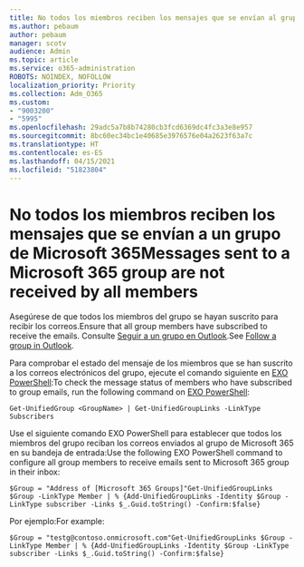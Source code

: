 ```yaml
---
title: No todos los miembros reciben los mensajes que se envían al grupo de Microsoft 365
ms.author: pebaum
author: pebaum
manager: scotv
audience: Admin
ms.topic: article
ms.service: o365-administration
ROBOTS: NOINDEX, NOFOLLOW
localization_priority: Priority
ms.collection: Adm_O365
ms.custom:
- "9003200"
- "5995"
ms.openlocfilehash: 29adc5a7b8b74280cb3fcd6369dc4fc3a3e8e957
ms.sourcegitcommit: 8bc60ec34bc1e40685e3976576e04a2623f63a7c
ms.translationtype: HT
ms.contentlocale: es-ES
ms.lasthandoff: 04/15/2021
ms.locfileid: "51823804"
---
```

# <a name="messages-sent-to-a-microsoft-365-group-are-not-received-by-all-members"></a><span data-ttu-id="4c036-102">No todos los miembros reciben los mensajes que se envían a un grupo de Microsoft 365</span><span class="sxs-lookup"><span data-stu-id="4c036-102">Messages sent to a Microsoft 365 group are not received by all members</span></span>

<span data-ttu-id="4c036-103">Asegúrese de que todos los miembros del grupo se hayan suscrito para recibir los correos.</span><span class="sxs-lookup"><span data-stu-id="4c036-103">Ensure that all group members have subscribed to receive the emails.</span></span> <span data-ttu-id="4c036-104">Consulte [Seguir a un grupo en Outlook](https://support.microsoft.com/office/e147fc19-f548-4cd2-834f-80c6235b7c36).</span><span class="sxs-lookup"><span data-stu-id="4c036-104">See [Follow a group in Outlook](https://support.microsoft.com/office/e147fc19-f548-4cd2-834f-80c6235b7c36).</span></span>  

<span data-ttu-id="4c036-105">Para comprobar el estado del mensaje de los miembros que se han suscrito a los correos electrónicos del grupo, ejecute el comando siguiente en [EXO PowerShell](https://docs.microsoft.com/powershell/exchange/connect-to-exchange-online-powershell?view=exchange-ps&preserve-view=true):</span><span class="sxs-lookup"><span data-stu-id="4c036-105">To check the message status of members who have subscribed to group emails, run the following command on [EXO PowerShell](https://docs.microsoft.com/powershell/exchange/connect-to-exchange-online-powershell?view=exchange-ps&preserve-view=true):</span></span>

`Get-UnifiedGroup <GroupName> | Get-UnifiedGroupLinks -LinkType Subscribers`

<span data-ttu-id="4c036-106">Use el siguiente comando EXO PowerShell para establecer que todos los miembros del grupo reciban los correos enviados al grupo de Microsoft 365 en su bandeja de entrada:</span><span class="sxs-lookup"><span data-stu-id="4c036-106">Use the following EXO PowerShell command to configure all group members to receive emails sent to Microsoft 365 group in their inbox:</span></span>

`$Group = "Address of [Microsoft 365 Groups]"Get-UnifiedGroupLinks $Group -LinkType Member | % {Add-UnifiedGroupLinks -Identity $Group -LinkType subscriber -Links $_.Guid.toString() -Confirm:$false}`

<span data-ttu-id="4c036-107">Por ejemplo:</span><span class="sxs-lookup"><span data-stu-id="4c036-107">For example:</span></span>

`$Group = "testg@contoso.onmicrosoft.com"Get-UnifiedGroupLinks $Group -LinkType Member | % {Add-UnifiedGroupLinks -Identity $Group -LinkType subscriber -Links $_.Guid.toString() -Confirm:$false}`
